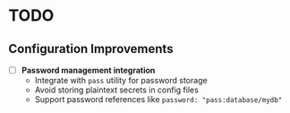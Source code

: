 # TODO

## Configuration Improvements

- [ ] **Password management integration**
  - Integrate with `pass` utility for password storage
  - Avoid storing plaintext secrets in config files
  - Support password references like `password: "pass:database/mydb"`
